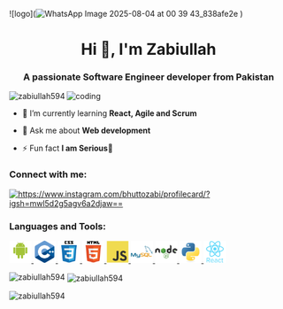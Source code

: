 ![logo](![WhatsApp Image 2025-08-04 at 00 39 43_838afe2e](https://github.com/user-attachments/assets/23beb3f7-60fe-49d3-9b42-76be6f61116d)
)
<h1 align="center">Hi 👋, I'm Zabiullah</h1>
<h3 align="center">A passionate Software Engineer developer from Pakistan</h3>
<img align="right" alt="coding" width="400" src="https://tse1.mm.bing.net/th/id/OIP.P4P_dtKk5nhiexXv1Hk9eQHaFj?pid=Api&P=0&h=220">

<p align="left"> <img src="https://komarev.com/ghpvc/?username=zabiullah594&label=Profile%20views&color=0e75b6&style=flat" alt="zabiullah594" /> </p>

- 🌱 I’m currently learning **React, Agile and Scrum**

- 💬 Ask me about **Web development**

- ⚡ Fun fact **I am Serious🤑**

<h3 align="left">Connect with me:</h3>
<p align="left">
<a href="https://instagram.com/https://www.instagram.com/bhuttozabi/profilecard/?igsh=mwl5d2g5agv6a2djaw==" target="blank"><img align="center" src="https://raw.githubusercontent.com/rahuldkjain/github-profile-readme-generator/master/src/images/icons/Social/instagram.svg" alt="https://www.instagram.com/bhuttozabi/profilecard/?igsh=mwl5d2g5agv6a2djaw==" height="30" width="40" /></a>
</p>

<h3 align="left">Languages and Tools:</h3>
<p align="left"> <a href="https://developer.android.com" target="_blank" rel="noreferrer"> <img src="https://raw.githubusercontent.com/devicons/devicon/master/icons/android/android-original-wordmark.svg" alt="android" width="40" height="40"/> </a> <a href="https://www.w3schools.com/cpp/" target="_blank" rel="noreferrer"> <img src="https://raw.githubusercontent.com/devicons/devicon/master/icons/cplusplus/cplusplus-original.svg" alt="cplusplus" width="40" height="40"/> </a> <a href="https://www.w3schools.com/css/" target="_blank" rel="noreferrer"> <img src="https://raw.githubusercontent.com/devicons/devicon/master/icons/css3/css3-original-wordmark.svg" alt="css3" width="40" height="40"/> </a> <a href="https://www.w3.org/html/" target="_blank" rel="noreferrer"> <img src="https://raw.githubusercontent.com/devicons/devicon/master/icons/html5/html5-original-wordmark.svg" alt="html5" width="40" height="40"/> </a> <a href="https://developer.mozilla.org/en-US/docs/Web/JavaScript" target="_blank" rel="noreferrer"> <img src="https://raw.githubusercontent.com/devicons/devicon/master/icons/javascript/javascript-original.svg" alt="javascript" width="40" height="40"/> </a> <a href="https://www.mysql.com/" target="_blank" rel="noreferrer"> <img src="https://raw.githubusercontent.com/devicons/devicon/master/icons/mysql/mysql-original-wordmark.svg" alt="mysql" width="40" height="40"/> </a> <a href="https://nodejs.org" target="_blank" rel="noreferrer"> <img src="https://raw.githubusercontent.com/devicons/devicon/master/icons/nodejs/nodejs-original-wordmark.svg" alt="nodejs" width="40" height="40"/> </a> <a href="https://www.python.org" target="_blank" rel="noreferrer"> <img src="https://raw.githubusercontent.com/devicons/devicon/master/icons/python/python-original.svg" alt="python" width="40" height="40"/> </a> <a href="https://reactjs.org/" target="_blank" rel="noreferrer"> <img src="https://raw.githubusercontent.com/devicons/devicon/master/icons/react/react-original-wordmark.svg" alt="react" width="40" height="40"/> </a> </p>

<p><img align="left" src="https://github-readme-stats.vercel.app/api/top-langs?username=zabiullah594&show_icons=true&locale=en&layout=compact" alt="zabiullah594" /></p>

<p>&nbsp;<img align="center" src="https://github-readme-stats.vercel.app/api?username=zabiullah594&show_icons=true&locale=en" alt="zabiullah594" /></p>

<p><img align="center" src="https://github-readme-streak-stats.herokuapp.com/?user=zabiullah594&" alt="zabiullah594" /></p>
